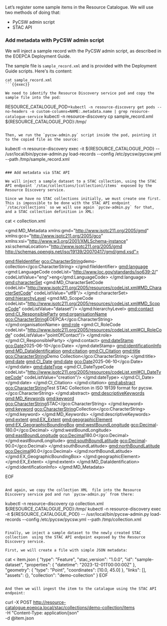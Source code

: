Let’s register some sample items in the Resource Catalogue. We will use two methods of doing that:
- PyCSW admin script
- STAC API

### Add metadata with PyCSW admin script

We will inject a sample record with the PyCSW admin script, as described in the EOEPCA Deployment Guide.

The sample file is `sample_record.xml` and is provided with the Deployment Guide scripts. Here's its content:
```
cat sample_record.xml
```{{exec}}

We need to identify the Resource Discovery service pod and copy the sample file into the pod:
```
RESOURCE_CATALOGUE_POD=`kubectl -n resource-discovery get pods --no-headers -o custom-columns=NAME:.metadata.name | grep resource-catalogue-service`
kubectl -n resource-discovery cp sample_record.xml ${RESOURCE_CATALOGUE_POD}:/tmp/
```{{exec}}

Then, we run the `pycsw-admin.py` script inside the pod, pointing it to the copied file as the source:
```
kubectl -n resource-discovery exec -it ${RESOURCE_CATALOGUE_POD} -- /usr/local/bin/pycsw-admin.py load-records --config /etc/pycsw/pycsw.yml --path /tmp/sample_record.xml
```{{exec}}

### Add metadata via STAC API

We will inject a sample dataset to a STAC collection, using the STAC API endpoint `/stac/collections/[collection]/items` exposed by the Resource Discovery service.

Since we have no STAC collections initially, we must create one first. This is impossible to be done with the STAC API endpoint `/stac/collections` so we will use again `pycsw-admin.py` for that, and a STAC collection definition in XML:
```
cat <<EOF > collection.xml
<?xml version="1.0" encoding="UTF-8"?>
<gmd:MD_Metadata xmlns:gmd="http://www.isotc211.org/2005/gmd"
                 xmlns:gco="http://www.isotc211.org/2005/gco"
                 xmlns:xsi="http://www.w3.org/2001/XMLSchema-instance"
                 xsi:schemaLocation="http://www.isotc211.org/2005/gmd
                                     http://schemas.opengis.net/iso/19139/20070417/gmd/gmd.xsd">

  <gmd:fileIdentifier>
    <gco:CharacterString>demo-collection</gco:CharacterString>
  </gmd:fileIdentifier>
  <gmd:language>
    <gmd:LanguageCode codeList="http://www.loc.gov/standards/iso639-2/"
                      codeListValue="eng">eng</gmd:LanguageCode>
  </gmd:language>
  <gmd:characterSet>
    <gmd:MD_CharacterSetCode codeList="http://www.isotc211.org/2005/resources/codeList.xml#MD_CharacterSetCode"
                             codeListValue="utf8"/>
  </gmd:characterSet>
  <gmd:hierarchyLevel>
    <gmd:MD_ScopeCode codeList="http://www.isotc211.org/2005/resources/codeList.xml#MD_ScopeCode"
                      codeListValue="dataset"/>
  </gmd:hierarchyLevel>
  <gmd:contact>
    <gmd:CI_ResponsibleParty>
      <gmd:organisationName>
        <gco:CharacterString>EOEPCA</gco:CharacterString>
      </gmd:organisationName>
      <gmd:role>
        <gmd:CI_RoleCode codeList="http://www.isotc211.org/2005/resources/codeList.xml#CI_RoleCode"
                         codeListValue="pointOfContact"/>
      </gmd:role>
    </gmd:CI_ResponsibleParty>
  </gmd:contact>
  <gmd:dateStamp>
    <gco:Date>2025-06-10</gco:Date>
  </gmd:dateStamp>
  <gmd:identificationInfo>
    <gmd:MD_DataIdentification>
      <gmd:citation>
        <gmd:CI_Citation>
          <gmd:title>
            <gco:CharacterString>Demo Collection</gco:CharacterString>
          </gmd:title>
          <gmd:date>
            <gmd:CI_Date>
              <gmd:date>
                <gco:Date>2025-06-10</gco:Date>
              </gmd:date>
              <gmd:dateType>
                <gmd:CI_DateTypeCode codeList="http://www.isotc211.org/2005/resources/codeList.xml#CI_DateTypeCode"
                                     codeListValue="creation"/>
              </gmd:dateType>
            </gmd:CI_Date>
          </gmd:date>
        </gmd:CI_Citation>
      </gmd:citation>
      <gmd:abstract>
        <gco:CharacterString>Test STAC Collection in ISO 19139 format for pycsw.</gco:CharacterString>
      </gmd:abstract>
      <gmd:descriptiveKeywords>
        <gmd:MD_Keywords>
          <gmd:keyword>
            <gco:CharacterString>STAC</gco:CharacterString>
          </gmd:keyword>
          <gmd:keyword>
            <gco:CharacterString>Collection</gco:CharacterString>
          </gmd:keyword>
        </gmd:MD_Keywords>
      </gmd:descriptiveKeywords>
      <gmd:extent>
        <gmd:EX_Extent>
          <gmd:geographicElement>
            <gmd:EX_GeographicBoundingBox>
              <gmd:westBoundLongitude>
                <gco:Decimal>-180.0</gco:Decimal>
              </gmd:westBoundLongitude>
              <gmd:eastBoundLongitude>
                <gco:Decimal>180.0</gco:Decimal>
              </gmd:eastBoundLongitude>
              <gmd:southBoundLatitude>
                <gco:Decimal>-90.0</gco:Decimal>
              </gmd:southBoundLatitude>
              <gmd:northBoundLatitude>
                <gco:Decimal>90.0</gco:Decimal>
              </gmd:northBoundLatitude>
            </gmd:EX_GeographicBoundingBox>
          </gmd:geographicElement>
        </gmd:EX_Extent>
      </gmd:extent>
    </gmd:MD_DataIdentification>
  </gmd:identificationInfo>
</gmd:MD_Metadata>

EOF
```{{exec}}

And again, we copy the collection XML  file into the Resource Discovery service pod and run `pycsw-admin.py` from there:
```
kubectl -n resource-discovery cp collection.xml ${RESOURCE_CATALOGUE_POD}:/tmp/
kubectl -n resource-discovery exec -it ${RESOURCE_CATALOGUE_POD} -- /usr/local/bin/pycsw-admin.py load-records --config /etc/pycsw/pycsw.yml --path /tmp/collection.xml
```{{exec}}

Finally, we inject a sample dataset to the newly created STAC collection  using the STAC API endpoint exposed by the Resource Discovery service.

First, we will create a file with simple JSON metadata:
```
cat <<EOF > item.json
{
  "type": "Feature",
  "stac_version": "1.0.0",
  "id": "sample-dataset",
  "properties": {
    "datetime": "2023-12-01T00:00:00Z"
  },
  "geometry": {
    "type": "Point",
    "coordinates": [10.0, 45.0]
  },
  "links": [],
  "assets": {},
  "collection": "demo-collection"
}
EOF
```{{exec}}

And then we will ingest the item to the catalague using the STAC API endpoint:

```
curl -X POST http://resource-catalogue.eoepca.local/stac/collections/demo-collection/items \
  -H "Content-Type: application/json" \
  -d @item.json
```{{exec}}
